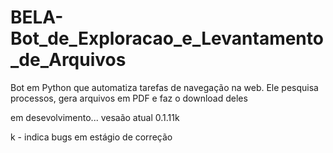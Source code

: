 # BELA-Bot_de_Exploracao_e_Levantamento_de_Arquivos

Bot em Python que automatiza tarefas de navegação na web. Ele pesquisa processos, gera arquivos em PDF e faz o download deles

em desevolvimento...
vesaão atual 0.1.11k

k - indica bugs em estágio de correção

